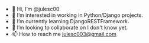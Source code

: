 - 👋 Hi, I’m @julesc00
- 👀 I’m interested in working in Python/Django projects.
- 🌱 I’m currently learning DjangoRESTFramework.
- 💞️ I’m looking to collaborate on I don't know yet.
- 📫 How to reach me julesc003@gmail.com

<!---
julesc00/julesc00 is a ✨ special ✨ repository because its `README.md` (this file) appears on your GitHub profile.
You can click the Preview link to take a look at your changes.
--->
